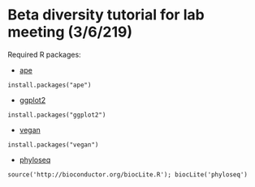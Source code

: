 # Beta diversity tutorial for lab meeting (3/6/219)

Required R packages:

* [ape](https://cran.r-project.org/web/packages/ape/index.html)

```install.packages("ape")```

* [ggplot2](https://cran.r-project.org/web/packages/ggplot2/index.html)

```install.packages("ggplot2")```

* [vegan](https://cran.r-project.org/web/packages/vegan/index.html)

```install.packages("vegan")```

* [phyloseq](https://joey711.github.io/phyloseq/)

```source('http://bioconductor.org/biocLite.R'); biocLite('phyloseq')```
